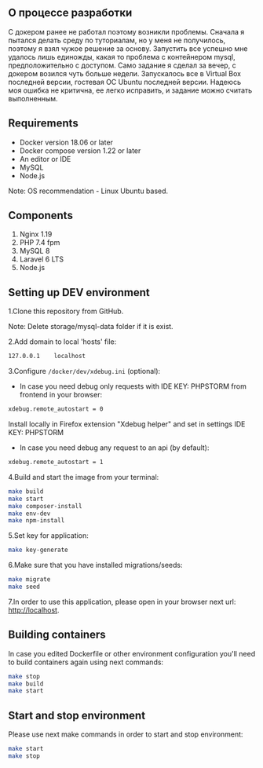 ## О процессе разработки
С докером ранее не работал поэтому возникли проблемы.
Сначала я пытался делать среду по туториалам, но у меня 
не получилось, поэтому я взял чужое решение за основу. 
Запустить все успешно мне удалось лишь единожды, какая 
то проблема с контейнером mysql, предположительно с 
доступом. Само задание я сделал за вечер, с докером 
возился чуть больше недели.
Запускалось все в Virtual Box последней версии, гостевая 
ОС Ubuntu последней версии.
Надеюсь моя ошибка не критична, ее легко исправить, и 
задание можно считать выполненным.
## Requirements
* Docker version 18.06 or later
* Docker compose version 1.22 or later
* An editor or IDE
* MySQL 
* Node.js

Note: OS recommendation - Linux Ubuntu based.

## Components
1. Nginx 1.19
2. PHP 7.4 fpm
3. MySQL 8
4. Laravel 6 LTS
5. Node.js

## Setting up DEV environment
1.Clone this repository from GitHub.

Note: Delete storage/mysql-data folder if it is exist.

2.Add domain to local 'hosts' file:
```bash
127.0.0.1    localhost
```

3.Configure `/docker/dev/xdebug.ini` (optional):

- In case you need debug only requests with IDE KEY: PHPSTORM from frontend in your browser:
```bash
xdebug.remote_autostart = 0
```
Install locally in Firefox extension "Xdebug helper" and set in settings IDE KEY: PHPSTORM

- In case you need debug any request to an api (by default):
```bash
xdebug.remote_autostart = 1
```

4.Build and start the image from your terminal:
```bash
make build
make start
make composer-install
make env-dev
make npm-install
```

5.Set key for application:
```bash
make key-generate
```

6.Make sure that you have installed migrations/seeds:
```bash
make migrate
make seed
```

7.In order to use this application, please open in your browser next url: [http://localhost](http://localhost).


## Building containers
In case you edited Dockerfile or other environment configuration you'll need to build containers again using next commands:
```bash
make stop
make build
make start
```

## Start and stop environment
Please use next make commands in order to start and stop environment:
```bash
make start
make stop
```
